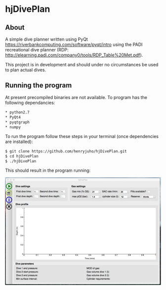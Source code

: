 # hjDivePlan
## About
A simple dive planner written using PyQt <https://riverbankcomputing.com/software/pyqt/intro> using the PADI recreational dive planner (RDP: http://elearning.padi.com/company0/tools/RDP_Table%20Met.pdf).

This project is in development and should under no circumstances be used to plan actual dives.

## Running the program

At present precompiled binaries are not available. To program has the following dependancies:

    * python2.7
    * PyQt4
    * pyqtgraph
    * numpy
    
To run the program follow these steps in your terminal (once dependencies are installed):

```
$ git clone https://github.com/henryjuho/hjDivePlan.git
$ cd hjDivePlan
$ ./hjDivePlan
```

This should result in the program running:

![main_window_screenshot](readme_files/main_window.png)